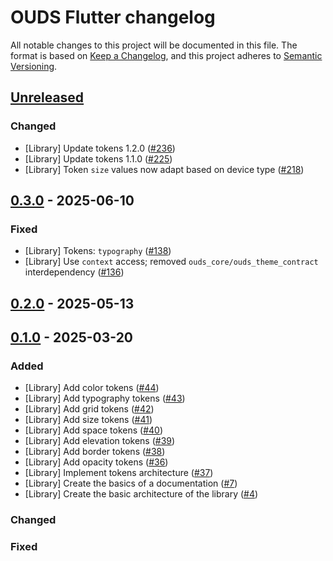 # OUDS Flutter changelog

All notable changes to this project will be documented in this file.
The format is based on [Keep a Changelog](https://keepachangelog.com/en/1.0.0/),
and this project adheres to [Semantic Versioning](https://semver.org/spec/v2.0.0.html).

## [Unreleased](https://github.com/Orange-OpenSource/ouds-flutter/compare/0.3.0...develop)

### Changed
- [Library] Update tokens 1.2.0 ([#236](https://github.com/Orange-OpenSource/ouds-flutter/issues/236))
- [Library] Update tokens 1.1.0 ([#225](https://github.com/Orange-OpenSource/ouds-flutter/issues/225))
- [Library] Token `size` values now adapt based on device type ([#218](https://github.com/Orange-OpenSource/ouds-flutter/issues/218))

## [0.3.0](https://github.com/Orange-OpenSource/ouds-flutter/compare/0.2.0...0.3.0) - 2025-06-10

### Fixed
- [Library] Tokens: `typography` ([#138](https://github.com/Orange-OpenSource/ouds-flutter/issues/138))
- [Library] Use `context` access; removed `ouds_core/ouds_theme_contract` interdependency ([#136](https://github.com/Orange-OpenSource/ouds-flutter/issues/136))

## [0.2.0](https://github.com/Orange-OpenSource/ouds-flutter/compare/0.1.0...0.2.0) - 2025-05-13

## [0.1.0](https://github.com/Orange-OpenSource/ouds-flutter/compare/0.0.0...0.1.0) - 2025-03-20

### Added

- [Library] Add color tokens ([#44](https://github.com/Orange-OpenSource/ouds-flutter/issues/44))
- [Library] Add typography tokens ([#43](https://github.com/Orange-OpenSource/ouds-flutter/issues/43))
- [Library] Add grid tokens ([#42](https://github.com/Orange-OpenSource/ouds-flutter/issues/42))
- [Library] Add size tokens ([#41](https://github.com/Orange-OpenSource/ouds-flutter/issues/41))
- [Library] Add space tokens ([#40](https://github.com/Orange-OpenSource/ouds-flutter/issues/40))
- [Library] Add elevation tokens ([#39](https://github.com/Orange-OpenSource/ouds-flutter/issues/39))
- [Library] Add border tokens ([#38](https://github.com/Orange-OpenSource/ouds-flutter/issues/38))
- [Library] Add opacity tokens ([#36](https://github.com/Orange-OpenSource/ouds-flutter/issues/36))
- [Library] Implement tokens architecture ([#37](https://github.com/Orange-OpenSource/ouds-flutter/issues/37))
- [Library] Create the basics of a documentation ([#7](https://github.com/Orange-OpenSource/ouds-flutter/issues/7))
- [Library] Create the basic architecture of the library ([#4](https://github.com/Orange-OpenSource/ouds-flutter/issues/4))

### Changed

### Fixed
